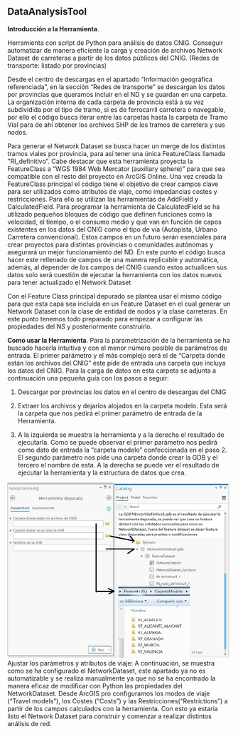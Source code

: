 ## DataAnalysisTool
**Introducción a la Herramienta**.

Herramienta con script de Python para análisis de datos CNIG. Conseguir automatizar de manera eficiente la carga y creación de archivos Network Dataset de carreteras a partir de los datos públicos del CNIG. (Redes de transporte: listado por provincias)

Desde el centro de descargas en el apartado “Información geográfica referenciada”, en la sección “Redes de transporte” se descargan los datos por provincias que queramos incluir en el ND y se guardan en una carpeta. La organización interna de cada carpeta de provincia está a su vez subdividida por el tipo de tramo, si es de ferrocarril carretera o navegable, por ello el código busca iterar entre las carpetas hasta la carpeta de Tramo Vial para de ahí obtener los archivos SHP de los tramos de carretera y sus nodos.

Para generar el Network Dataset se busca hacer un merge de los distintos tramos viales por provincia, para así tener una única FeatureClass llamada "RI_definitivo”. Cabe destacar que esta herramienta proyecta la FeatureClass a “WGS 1984 Web Mercator (auxiliary sphere)” para que sea compatible con el resto del proyecto en ArcGIS Online. Una vez creada la FeatureClass principal el código tiene el objetivo de crear campos clave para ser utilizados como atributos de viaje, como impedancias costes y restricciones. Para ello se utilizan las herramientas de AddField y CalculatedField. Para programar la herramienta de CalculatedField se ha utilizado pequeños bloques de código que definen funciones como la velocidad, el tiempo, o el consumo medio y que van en función de capos existentes en los datos del CNIG como el tipo de vía (Autopista, Urbano Carretera convencional). Estos campos en un futuro serán esenciales para crear proyectos para distintas provincias o comunidades autónomas y asegurará un mejor funcionamiento del ND. En este punto el código busca hacer este rellenado de campos de una manera replicable y automática, además, al depender de los campos del CNIG cuando estos actualicen sus datos solo será cuestión de ejecutar la herramienta con los datos nuevos para tener actualizado el Network Dataset
 
Con el Feature Class principal depurado se plantea usar el mismo código para que esta capa sea incluida en un Feature Dataset en el cual generar un Network Dataset con la clase de entidad de nodos y la clase carreteras. En este punto tenemos todo preparado para empezar a configurar las propiedades del NS y posteriormente construirlo.

**Como usar la Herramienta**.
Para la parametrización de la herramienta se ha buscado hacerla intuitiva y con el menor número posible de parámetros de entrada.
El primer parámetro y el más complejo será el de “Carpeta donde están los archivos del CNIG” este pide de entrada una carpeta que incluya los datos del CNIG. Para la carga de datos en esta carpeta se adjunta a continuación una pequeña guía con los pasos a seguir:
 
1. Descargar por provincias los datos en el centro de descargas del CNIG
 

 
2. Extraer los archivos y dejarlos alojados en la carpeta modelo. Esta será la carpeta que nos pedirá el primer parámetro de entrada de la Herramienta. 


3. A la izquierda se muestra la herramienta y a la derecha el resultado de ejecutarla. Como se puede observar el primer parámetro nos pedirá como dato de entrada la “carpeta modelo” confeccionada en el paso 2. 
El segundo parámetro nos pide una carpeta donde crear la GDB y el tercero el nombre de esta.
A la derecha se puede ver el resultado de ejecutar la herramienta y la estructura de datos que crea.


![Screenshot](Screenshot/screenshot.jpg)
Ajustar los parámetros y atributos de viaje:
A continuación, se muestra como se ha configurado el NetworkDataset, este apartado ya no es automatizable y se realiza manualmente ya que no se ha encontrado la manera eficaz de modificar con Python las propiedades del NetworkDataset. Desde ArcGIS pro configuramos los modos de viaje (“Travel models”), los Costes (“Costs”) y las Restricciones(“Restrictions”) a partir de los campos calculados con la herramienta. Con esto ya estaría listo el Network Dataset para construir y comenzar a realizar distintos análisis de red.
